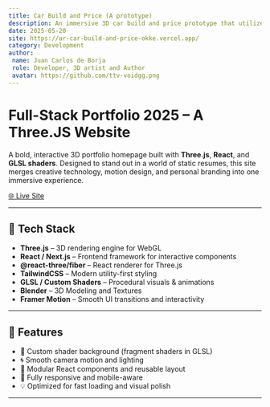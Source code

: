 ```yaml
---
title: Car Build and Price (A prototype)
description: An immersive 3D car build and price prototype that utilizes AR.
date: 2025-05-20
site: https://ar-car-build-and-price-okke.vercel.app/
category: Development
author:
 name: Juan Carlos de Borja
 role: Developer, 3D artist and Author
 avatar: https://github.com/ttv-voidgg.png  
---
```



# Full-Stack Portfolio 2025 – A Three.JS Website

A bold, interactive 3D portfolio homepage built with **Three.js**, **React**, and **GLSL shaders**. Designed to stand out in a world of static resumes, this site merges creative technology, motion design, and personal branding into one immersive experience.

[🌐 Live Site](https://webdev.eejay.me)

---

## 🧰 Tech Stack

- **Three.js** – 3D rendering engine for WebGL
- **React / Next.js** – Frontend framework for interactive components
- **@react-three/fiber** – React renderer for Three.js
- **TailwindCSS** – Modern utility-first styling
- **GLSL / Custom Shaders** – Procedural visuals & animations
- **Blender** – 3D Modeling and Textures
- **Framer Motion** – Smooth UI transitions and interactivity

---

## 🎯 Features

- 🎨 Custom shader background (fragment shaders in GLSL)
- 🌀 Smooth camera motion and lighting
- 🧠 Modular React components and reusable layout
- 📱 Fully responsive and mobile-aware
- 💡 Optimized for fast loading and visual polish

---


